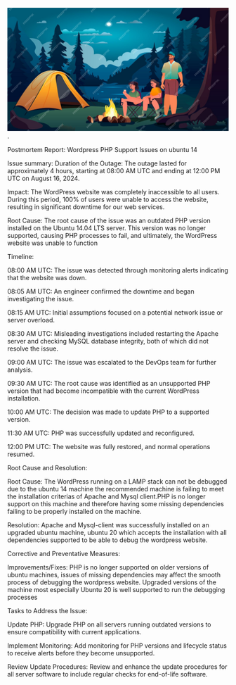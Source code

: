 ![Example Image](images/post.png).

Postmortem Report: Wordpress PHP Support Issues on ubuntu 14


Issue  summary:
Duration of the Outage: The outage lasted for approximately 4 hours, starting at 08:00 AM UTC and ending at 12:00 PM UTC on August 16, 2024.

Impact: The WordPress website was completely inaccessible to all users. During this period, 100% of users were unable to access the website, resulting in significant downtime for our web services.

Root Cause: The root cause of the issue was an outdated PHP version installed on the Ubuntu 14.04 LTS server. This version was no longer supported, causing PHP processes to fail, and ultimately, the WordPress website was unable to function

Timeline:

08:00 AM UTC: The issue was detected through monitoring alerts indicating that the website was down.

08:05 AM UTC: An engineer confirmed the downtime and began investigating the issue.

08:15 AM UTC: Initial assumptions focused on a potential network issue or server overload.

08:30 AM UTC: Misleading investigations included restarting the Apache server and checking MySQL database integrity, both of which did not resolve the issue.

09:00 AM UTC: The issue was escalated to the DevOps team for further analysis.

09:30 AM UTC: The root cause was identified as an unsupported PHP version that had become incompatible with the current WordPress installation.

10:00 AM UTC: The decision was made to update PHP to a supported version.

11:30 AM UTC: PHP was successfully updated and reconfigured.

12:00 PM UTC: The website was fully restored, and normal operations resumed.

Root Cause and Resolution:

 Root Cause: The WordPress running on a LAMP stack can not be debugged due to the ubuntu 14 machine the recommended machine is  failing to meet the installation criterias of Apache and Mysql client.PHP is no longer support on this machine and therefore having some missing dependencies failing to be properly installed on the machine.

Resolution: Apache and Mysql-client was successfully installed on an upgraded ubuntu machine, ubuntu 20 which accepts the installation with all dependencies supported to be able to debug the wordpress website.

Corrective and Preventative Measures:

 Improvements/Fixes: PHP is no longer supported on older versions of ubuntu machines, issues of missing dependencies  may affect the smooth process of debugging the wordpress website. Upgraded versions of the machine most especially Ubuntu 20 is well supported to run the debugging processes

Tasks to Address the Issue:

Update PHP: Upgrade PHP on all servers running outdated versions to ensure compatibility with current applications.

Implement Monitoring: Add monitoring for PHP versions and lifecycle status to receive alerts before they become unsupported.

Review Update Procedures: Review and enhance the update procedures for all server software to include regular checks for end-of-life software.
